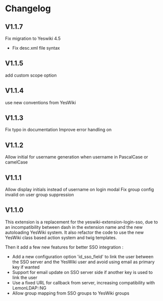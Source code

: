 # Changelog

## V1.1.7

Fix migration to Yeswiki 4.5
- Fix desc.xml file syntax

## V1.1.5

add custom scope option

## V1.1.4

use new conventions from YesWiki

## V1.1.3

Fix typo in documentation
Improve error handling on 

## V1.1.2

Allow initial for username generation when username in PascalCase or camelCase

## V1.1.1

Allow display initials instead of username on login modal
Fix group config invalid on user group suppression

## V1.1.0

This extension is a replacement for the yeswiki-extension-login-sso,
due to an incompatibility between dash in the extension name and the new autoloading YesWiki system.
It also refactor the code to use the new YesWiki class based action system and twig templates.

Then it add a few new features for better SSO integration :

- Add a new configuration option 'id_sso_field' to link the user between the SSO server and the YesWiki user and avoid using email as primary key if wanted
- Support for email update on SSO server side if another key is used to link the user
- Use a fixed URL for callback from server, increasing compatibility with LemonLDAP::NG
- Allow group mapping from SSO groups to YesWiki groups
